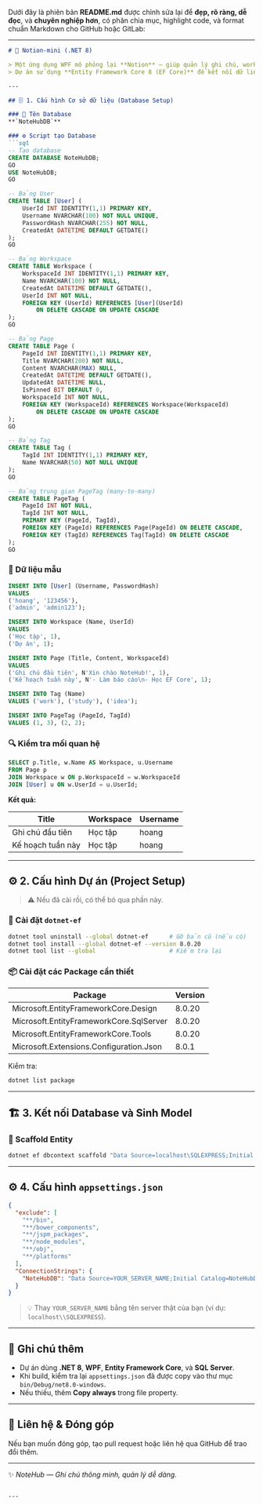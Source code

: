 Dưới đây là phiên bản **README.md** được chỉnh sửa lại để **đẹp, rõ ràng, dễ đọc**, và **chuyên nghiệp hơn**, có phân chia mục, highlight code, và format chuẩn Markdown cho GitHub hoặc GitLab:

---

````markdown
# 🧠 Notion-mini (.NET 8)

> Một ứng dụng WPF mô phỏng lại **Notion** — giúp quản lý ghi chú, workspace, và tag với cơ sở dữ liệu SQL Server.  
> Dự án sử dụng **Entity Framework Core 8 (EF Core)** để kết nối dữ liệu.

---

## 🗄️ 1. Cấu hình Cơ sở dữ liệu (Database Setup)

### 🧩 Tên Database
**`NoteHubDB`**

### ⚙️ Script tạo Database
```sql
-- Tạo database
CREATE DATABASE NoteHubDB;
GO
USE NoteHubDB;
GO

-- Bảng User
CREATE TABLE [User] (
    UserId INT IDENTITY(1,1) PRIMARY KEY,
    Username NVARCHAR(100) NOT NULL UNIQUE,
    PasswordHash NVARCHAR(255) NOT NULL,
    CreatedAt DATETIME DEFAULT GETDATE()
);
GO

-- Bảng Workspace
CREATE TABLE Workspace (
    WorkspaceId INT IDENTITY(1,1) PRIMARY KEY,
    Name NVARCHAR(100) NOT NULL,
    CreatedAt DATETIME DEFAULT GETDATE(),
    UserId INT NOT NULL,
    FOREIGN KEY (UserId) REFERENCES [User](UserId)
        ON DELETE CASCADE ON UPDATE CASCADE
);
GO

-- Bảng Page
CREATE TABLE Page (
    PageId INT IDENTITY(1,1) PRIMARY KEY,
    Title NVARCHAR(200) NOT NULL,
    Content NVARCHAR(MAX) NULL,
    CreatedAt DATETIME DEFAULT GETDATE(),
    UpdatedAt DATETIME NULL,
    IsPinned BIT DEFAULT 0,
    WorkspaceId INT NOT NULL,
    FOREIGN KEY (WorkspaceId) REFERENCES Workspace(WorkspaceId)
        ON DELETE CASCADE ON UPDATE CASCADE
);
GO

-- Bảng Tag
CREATE TABLE Tag (
    TagId INT IDENTITY(1,1) PRIMARY KEY,
    Name NVARCHAR(50) NOT NULL UNIQUE
);
GO

-- Bảng trung gian PageTag (many-to-many)
CREATE TABLE PageTag (
    PageId INT NOT NULL,
    TagId INT NOT NULL,
    PRIMARY KEY (PageId, TagId),
    FOREIGN KEY (PageId) REFERENCES Page(PageId) ON DELETE CASCADE,
    FOREIGN KEY (TagId) REFERENCES Tag(TagId) ON DELETE CASCADE
);
GO
````

### 🧪 Dữ liệu mẫu

```sql
INSERT INTO [User] (Username, PasswordHash)
VALUES 
('hoang', '123456'),
('admin', 'admin123');

INSERT INTO Workspace (Name, UserId)
VALUES 
('Học tập', 1),
('Dự án', 1);

INSERT INTO Page (Title, Content, WorkspaceId)
VALUES 
('Ghi chú đầu tiên', N'Xin chào NoteHub!', 1),
('Kế hoạch tuần này', N'- Làm báo cáo\n- Học EF Core', 1);

INSERT INTO Tag (Name)
VALUES ('work'), ('study'), ('idea');

INSERT INTO PageTag (PageId, TagId)
VALUES (1, 3), (2, 2);
```

### 🔍 Kiểm tra mối quan hệ

```sql
SELECT p.Title, w.Name AS Workspace, u.Username
FROM Page p
JOIN Workspace w ON p.WorkspaceId = w.WorkspaceId
JOIN [User] u ON w.UserId = u.UserId;
```

**Kết quả:**

| Title             | Workspace | Username |
| ----------------- | --------- | -------- |
| Ghi chú đầu tiên  | Học tập   | hoang    |
| Kế hoạch tuần này | Học tập   | hoang    |

---

## ⚙️ 2. Cấu hình Dự án (Project Setup)

> ⚠️ Nếu đã cài rồi, có thể bỏ qua phần này.

### 🧩 Cài đặt `dotnet-ef`

```bash
dotnet tool uninstall --global dotnet-ef      # Gỡ bản cũ (nếu có)
dotnet tool install --global dotnet-ef --version 8.0.20
dotnet tool list --global                     # Kiểm tra lại
```

### 📦 Cài đặt các Package cần thiết

| Package                                 | Version |
| --------------------------------------- | ------- |
| Microsoft.EntityFrameworkCore.Design    | 8.0.20  |
| Microsoft.EntityFrameworkCore.SqlServer | 8.0.20  |
| Microsoft.EntityFrameworkCore.Tools     | 8.0.20  |
| Microsoft.Extensions.Configuration.Json | 8.0.1   |

Kiểm tra:

```bash
dotnet list package
```

---

## 🏗️ 3. Kết nối Database và Sinh Model

### 🧬 Scaffold Entity

```bash
dotnet ef dbcontext scaffold "Data Source=localhost\SQLEXPRESS;Initial Catalog=NoteHubDB; Trusted_Connection=SSPI;Encrypt=false;TrustServerCertificate=true" Microsoft.EntityFrameworkCore.SqlServer -o Models -f
```

---

## ⚙️ 4. Cấu hình `appsettings.json`

```json
{
  "exclude": [
    "**/bin",
    "**/bower_components",
    "**/jspm_packages",
    "**/node_modules",
    "**/obj",
    "**/platforms"
  ],
  "ConnectionStrings": {
    "NoteHubDB": "Data Source=YOUR_SERVER_NAME;Initial Catalog=NoteHubDB;Trusted_Connection=SSPI;Encrypt=false;TrustServerCertificate=true"
  }
}
```

> 💡 Thay `YOUR_SERVER_NAME` bằng tên server thật của bạn (ví dụ: `localhost\\SQLEXPRESS`).

---

## 🧾 Ghi chú thêm

* Dự án dùng **.NET 8**, **WPF**, **Entity Framework Core**, và **SQL Server**.
* Khi build, kiểm tra lại `appsettings.json` đã được copy vào thư mục `bin/Debug/net8.0-windows`.
* Nếu thiếu, thêm **Copy always** trong file property.

---

## 💬 Liên hệ & Đóng góp

Nếu bạn muốn đóng góp, tạo pull request hoặc liên hệ qua GitHub để trao đổi thêm.

---

✨ *NoteHub — Ghi chú thông minh, quản lý dễ dàng.*

```

---
